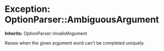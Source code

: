 # Exception: OptionParser::AmbiguousArgument
**Inherits:** OptionParser::InvalidArgument
    

Raises when the given argument word can't be completed uniquely.



